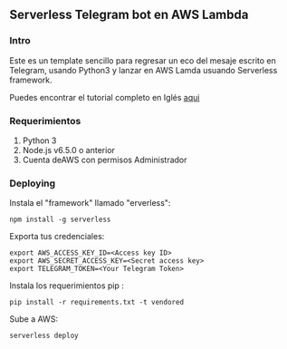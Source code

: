 ## Serverless Telegram bot en AWS Lambda

### Intro
Este es un template sencillo para regresar un eco del mesaje escrito en Telegram, usando Python3 y lanzar en AWS Lamda usuando Serverless framework.

Puedes encontrar el tutorial completo en Iglés [aqui](https://medium.com/@andriidvoiak/serverless-telegram-bot-on-aws-lambda-851204d4236c)

### Requerimientos
 1. Python 3
 2. Node.js v6.5.0 o anterior
 3. Cuenta deAWS  con permisos Administrador

### Deploying 

Instala el "framework" llamado "erverless":

`npm install -g serverless`

Exporta tus credenciales:

```
export AWS_ACCESS_KEY_ID=<Access key ID>
export AWS_SECRET_ACCESS_KEY=<Secret access key>
export TELEGRAM_TOKEN=<Your Telegram Token>
```

Instala los requerimientos pip :

`pip install -r requirements.txt -t vendored`

Sube a AWS:

`serverless deploy`
